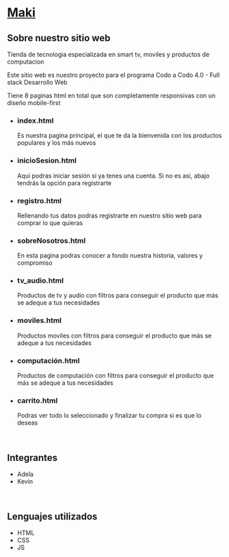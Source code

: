 <h1><a href="https://kevmpr.github.io/makiTiendaTecnologia/" target="_blank">Maki</a></h1>
<h2>Sobre nuestro sitio web</h2>
<p>Tienda de tecnologia especializada en smart tv, moviles y productos de computacion</p>
<p>Este sitio web es nuestro proyecto para el programa Codo a Codo 4.0 - Full stack Desarrollo Web</p>
<p>Tiene 8 paginas html en total que son completamente responsivas con un diseño mobile-first</p>
<ul>
  <li>
    <h3>index.html</h3>
    <p>Es nuestra pagina principal, el que te da la bienvenida con los productos populares y los más nuevos</p>
  </li>
  <li>
    <h3>inicioSesion.html</h3>
    <p>Aquí podras iniciar sesión si ya tenes una cuenta. Si no es asi, abajo tendrás la opción para registrarte</p>
  </li>
  <li>
    <h3>registro.html</h3>
    <p>Rellenando tus datos podras registrarte en nuestro sitio web para comprar lo que quieras</p>
  </li>
  <li>
    <h3>sobreNosotros.html</h3>
    <p>En esta pagina podras conocer a fondo nuestra historia, valores y compromiso</p>
  </li>
  <li>
    <h3>tv_audio.html</h3>
    <p>Productos de tv y audio con filtros para conseguir el producto que más se adeque a tus necesidades</p>
  </li>
  <li>
    <h3>moviles.html</h3>
    <p>Productos moviles con filtros para conseguir el producto que más se adeque a tus necesidades</p>
  </li>
  <li>
    <h3>computación.html</h3>
    <p>Productos de computación con filtros para conseguir el producto que más se adeque a tus necesidades</p>
  </li>
  <li>
    <h3>carrito.html</h3>
    <p>Podras ver todo lo seleccionado y finalizar tu compra si es que lo deseas</p>
  </li>
</ul>
<br>
<h2>Integrantes</h2>
<ul>
  <li>Adela</li>
  <li>Kevin</li>
</ul>
<br>
<h2>Lenguajes utilizados</h2>
<ul>
  <li>HTML</li>
  <li>CSS</li>
  <li>JS</li>
</ul>
<br>
